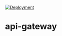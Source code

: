 [![Deployment](https://github.com/grupo1-taller2-2022c2/api_gateway/actions/workflows/deploy.yml/badge.svg)](https://github.com/grupo1-taller2-2022c2/api_gateway/actions/workflows/deploy.yml)

# api-gateway